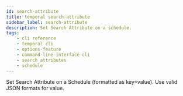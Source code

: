 ```yaml
---
id: search-attribute
title: temporal search-attribute
sidebar_label: search-attribute
description: Set Search Attribute on a schedule.
tags: 
    - cli reference
    - temporal cli
    - options-feature
    - command-line-interface-cli
    - search attributes
    - schedule
---
```


Set Search Attribute on a Schedule (formatted as key=value).
Use valid JSON formats for value.
